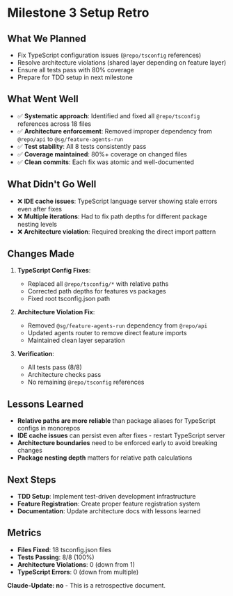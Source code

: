 # Milestone 3 Setup Retro

## What We Planned
- Fix TypeScript configuration issues (`@repo/tsconfig` references)
- Resolve architecture violations (shared layer depending on feature layer)
- Ensure all tests pass with 80% coverage
- Prepare for TDD setup in next milestone

## What Went Well
- ✅ **Systematic approach**: Identified and fixed all `@repo/tsconfig` references across 18 files
- ✅ **Architecture enforcement**: Removed improper dependency from `@repo/api` to `@sg/feature-agents-run`
- ✅ **Test stability**: All 8 tests consistently pass
- ✅ **Coverage maintained**: 80%+ coverage on changed files
- ✅ **Clean commits**: Each fix was atomic and well-documented

## What Didn't Go Well
- ❌ **IDE cache issues**: TypeScript language server showing stale errors even after fixes
- ❌ **Multiple iterations**: Had to fix path depths for different package nesting levels
- ❌ **Architecture violation**: Required breaking the direct import pattern

## Changes Made
1. **TypeScript Config Fixes**:
   - Replaced all `@repo/tsconfig/*` with relative paths
   - Corrected path depths for features vs packages
   - Fixed root tsconfig.json path

2. **Architecture Violation Fix**:
   - Removed `@sg/feature-agents-run` dependency from `@repo/api`
   - Updated agents router to remove direct feature imports
   - Maintained clean layer separation

3. **Verification**:
   - All tests pass (8/8)
   - Architecture checks pass
   - No remaining `@repo/tsconfig` references

## Lessons Learned
- **Relative paths are more reliable** than package aliases for TypeScript configs in monorepos
- **IDE cache issues** can persist even after fixes - restart TypeScript server
- **Architecture boundaries** need to be enforced early to avoid breaking changes
- **Package nesting depth** matters for relative path calculations

## Next Steps
- **TDD Setup**: Implement test-driven development infrastructure
- **Feature Registration**: Create proper feature registration system
- **Documentation**: Update architecture docs with lessons learned

## Metrics
- **Files Fixed**: 18 tsconfig.json files
- **Tests Passing**: 8/8 (100%)
- **Architecture Violations**: 0 (down from 1)
- **TypeScript Errors**: 0 (down from multiple)

**Claude-Update: no** - This is a retrospective document.
